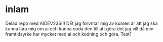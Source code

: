 # inlam
Delad repo med AIDEV23S!!!
DEt jag förvntar mig av kursen är att jag ska kunna lära mig om ai och kunna coda den till att göra det jag vill då min framtidsyrke har mycket med ai och kodning och göra.
Test1